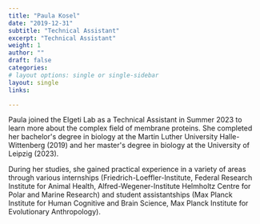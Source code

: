 ```yaml
---
title: "Paula Kosel"
date: "2019-12-31"
subtitle: "Technical Assistant"
excerpt: "Technical Assistant"
weight: 1
author: ""
draft: false
categories:
# layout options: single or single-sidebar
layout: single
links:

---
```


Paula joined the Elgeti Lab as a Technical Assistant in Summer 2023 to learn more about the complex field of membrane proteins. She completed her bachelor's degree in biology at the Martin Luther University Halle-Wittenberg (2019) and her master's degree in biology at the University of Leipzig (2023).

During her studies, she gained practical experience in a variety of areas through various internships (Friedrich-Loeffler-Institute, Federal Research Institute for Animal Health, Alfred-Wegener-Institute Helmholtz Centre for Polar and Marine Research) and student assistantships (Max Planck Institute for Human Cognitive and Brain Science, Max Planck Institute for Evolutionary Anthropology).